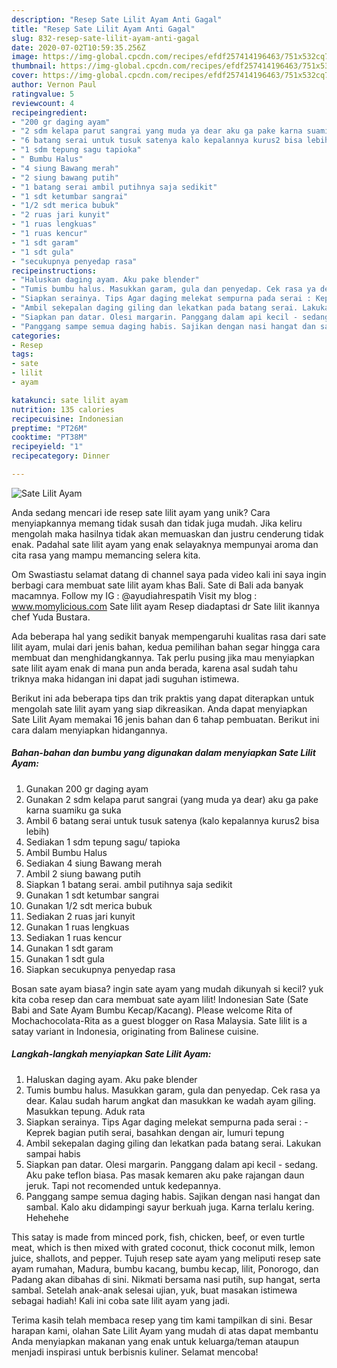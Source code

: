 ```yaml
---
description: "Resep Sate Lilit Ayam Anti Gagal"
title: "Resep Sate Lilit Ayam Anti Gagal"
slug: 832-resep-sate-lilit-ayam-anti-gagal
date: 2020-07-02T10:59:35.256Z
image: https://img-global.cpcdn.com/recipes/efdf257414196463/751x532cq70/sate-lilit-ayam-foto-resep-utama.jpg
thumbnail: https://img-global.cpcdn.com/recipes/efdf257414196463/751x532cq70/sate-lilit-ayam-foto-resep-utama.jpg
cover: https://img-global.cpcdn.com/recipes/efdf257414196463/751x532cq70/sate-lilit-ayam-foto-resep-utama.jpg
author: Vernon Paul
ratingvalue: 5
reviewcount: 4
recipeingredient:
- "200 gr daging ayam"
- "2 sdm kelapa parut sangrai yang muda ya dear aku ga pake karna suamiku ga suka"
- "6 batang serai untuk tusuk satenya kalo kepalannya kurus2 bisa lebih"
- "1 sdm tepung sagu tapioka"
- " Bumbu Halus"
- "4 siung Bawang merah"
- "2 siung bawang putih"
- "1 batang serai ambil putihnya saja sedikit"
- "1 sdt ketumbar sangrai"
- "1/2 sdt merica bubuk"
- "2 ruas jari kunyit"
- "1 ruas lengkuas"
- "1 ruas kencur"
- "1 sdt garam"
- "1 sdt gula"
- "secukupnya penyedap rasa"
recipeinstructions:
- "Haluskan daging ayam. Aku pake blender"
- "Tumis bumbu halus. Masukkan garam, gula dan penyedap. Cek rasa ya dear. Kalau sudah harum angkat dan masukkan ke wadah ayam giling. Masukkan tepung. Aduk rata"
- "Siapkan serainya. Tips Agar daging melekat sempurna pada serai : Keprek bagian putih serai, basahkan dengan air, lumuri tepung"
- "Ambil sekepalan daging giling dan lekatkan pada batang serai. Lakukan sampai habis"
- "Siapkan pan datar. Olesi margarin. Panggang dalam api kecil - sedang. Aku pake teflon biasa. Pas masak kemaren aku pake rajangan daun jeruk. Tapi not recomended untuk kedepannya."
- "Panggang sampe semua daging habis. Sajikan dengan nasi hangat dan sambal. Kalo aku didampingi sayur berkuah juga. Karna terlalu kering. Hehehehe"
categories:
- Resep
tags:
- sate
- lilit
- ayam

katakunci: sate lilit ayam 
nutrition: 135 calories
recipecuisine: Indonesian
preptime: "PT26M"
cooktime: "PT38M"
recipeyield: "1"
recipecategory: Dinner

---
```



![Sate Lilit Ayam](https://img-global.cpcdn.com/recipes/efdf257414196463/751x532cq70/sate-lilit-ayam-foto-resep-utama.jpg)

Anda sedang mencari ide resep sate lilit ayam yang unik? Cara menyiapkannya memang tidak susah dan tidak juga mudah. Jika keliru mengolah maka hasilnya tidak akan memuaskan dan justru cenderung tidak enak. Padahal sate lilit ayam yang enak selayaknya mempunyai aroma dan cita rasa yang mampu memancing selera kita.

Om Swastiastu selamat datang di channel saya pada video kali ini saya ingin berbagi cara membuat sate lilit ayam khas Bali. Sate di Bali ada banyak macamnya. Follow my IG : @ayudiahrespatih Visit my blog : www.momylicious.com Sate lilit ayam Resep diadaptasi dr Sate lilit ikannya chef Yuda Bustara.

Ada beberapa hal yang sedikit banyak mempengaruhi kualitas rasa dari sate lilit ayam, mulai dari jenis bahan, kedua pemilihan bahan segar hingga cara membuat dan menghidangkannya. Tak perlu pusing jika mau menyiapkan sate lilit ayam enak di mana pun anda berada, karena asal sudah tahu triknya maka hidangan ini dapat jadi suguhan istimewa.


Berikut ini ada beberapa tips dan trik praktis yang dapat diterapkan untuk mengolah sate lilit ayam yang siap dikreasikan. Anda dapat menyiapkan Sate Lilit Ayam memakai 16 jenis bahan dan 6 tahap pembuatan. Berikut ini cara dalam menyiapkan hidangannya.

<!--inarticleads1-->

##### Bahan-bahan dan bumbu yang digunakan dalam menyiapkan Sate Lilit Ayam:

1. Gunakan 200 gr daging ayam
1. Gunakan 2 sdm kelapa parut sangrai (yang muda ya dear) aku ga pake karna suamiku ga suka
1. Ambil 6 batang serai untuk tusuk satenya (kalo kepalannya kurus2 bisa lebih)
1. Sediakan 1 sdm tepung sagu/ tapioka
1. Ambil  Bumbu Halus
1. Sediakan 4 siung Bawang merah
1. Ambil 2 siung bawang putih
1. Siapkan 1 batang serai. ambil putihnya saja sedikit
1. Gunakan 1 sdt ketumbar sangrai
1. Gunakan 1/2 sdt merica bubuk
1. Sediakan 2 ruas jari kunyit
1. Gunakan 1 ruas lengkuas
1. Sediakan 1 ruas kencur
1. Gunakan 1 sdt garam
1. Gunakan 1 sdt gula
1. Siapkan secukupnya penyedap rasa


Bosan sate ayam biasa? ingin sate ayam yang mudah dikunyah si kecil? yuk kita coba resep dan cara membuat sate ayam lilit! Indonesian Sate (Sate Babi and Sate Ayam Bumbu Kecap/Kacang). Please welcome Rita of Mochachocolata-Rita as a guest blogger on Rasa Malaysia. Sate lilit is a satay variant in Indonesia, originating from Balinese cuisine. 

<!--inarticleads2-->

##### Langkah-langkah menyiapkan Sate Lilit Ayam:

1. Haluskan daging ayam. Aku pake blender
1. Tumis bumbu halus. Masukkan garam, gula dan penyedap. Cek rasa ya dear. Kalau sudah harum angkat dan masukkan ke wadah ayam giling. Masukkan tepung. Aduk rata
1. Siapkan serainya. Tips Agar daging melekat sempurna pada serai : - Keprek bagian putih serai, basahkan dengan air, lumuri tepung
1. Ambil sekepalan daging giling dan lekatkan pada batang serai. Lakukan sampai habis
1. Siapkan pan datar. Olesi margarin. Panggang dalam api kecil - sedang. Aku pake teflon biasa. Pas masak kemaren aku pake rajangan daun jeruk. Tapi not recomended untuk kedepannya.
1. Panggang sampe semua daging habis. Sajikan dengan nasi hangat dan sambal. Kalo aku didampingi sayur berkuah juga. Karna terlalu kering. Hehehehe


This satay is made from minced pork, fish, chicken, beef, or even turtle meat, which is then mixed with grated coconut, thick coconut milk, lemon juice, shallots, and pepper. Tujuh resep sate ayam yang meliputi resep sate ayam rumahan, Madura, bumbu kacang, bumbu kecap, lilit, Ponorogo, dan Padang akan dibahas di sini. Nikmati bersama nasi putih, sup hangat, serta sambal. Setelah anak-anak selesai ujian, yuk, buat masakan istimewa sebagai hadiah! Kali ini coba sate lilit ayam yang jadi. 

Terima kasih telah membaca resep yang tim kami tampilkan di sini. Besar harapan kami, olahan Sate Lilit Ayam yang mudah di atas dapat membantu Anda menyiapkan makanan yang enak untuk keluarga/teman ataupun menjadi inspirasi untuk berbisnis kuliner. Selamat mencoba!
